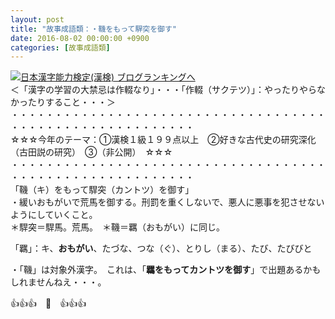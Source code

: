 ```yaml
---
layout: post
title: "故事成語類：・鞿をもって駻突を御す"
date: 2016-08-02 00:00:00 +0900
categories: [故事成語類]
---
```


[![](/syuusyuu9701/assets/images/故事成語類：・鞿をもって駻突を御す-br_c_3028_1.gif)](http://blog.with2.net/link.php?1659096:3028 "日本漢字能力検定(漢検) ブログランキングへ")[日本漢字能力検定(漢検) ブログランキングへ](http://blog.with2.net/link.php?1659096:3028)  
＜「漢字の学習の大禁忌は作輟なり」・・・「作輟（サクテツ）」：やったりやらなかったりすること・・・＞  
・・・・・・・・・・・・・・・・・・・・・・・・・・・・・・・・・・・・・・・・・・・・・・・・・・・・・・・・・  
☆☆☆今年のテーマ：①漢検１級１９９点以上　②好きな古代史の研究深化（古田説の研究）　③（非公開）　☆☆☆　　  
・・・・・・・・・・・・・・・・・・・・・・・・・・・・・・・・・・・・・・・・・・・・・・・・・・・・・・・・・  
「鞿（キ）をもって駻突（カントツ）を御す」  
・緩いおもがいで荒馬を御する。刑罰を重くしないで、悪人に悪事を犯させないようにしていくこと。  
＊駻突＝駻馬。荒馬。　＊鞿＝羈（おもがい）に同じ。  
  
「羈」：キ、**おもがい**、たづな、つな（ぐ）、とりし（まる）、たび、たびびと  
  
・「鞿」は対象外漢字。　これは、「**羈をもってカントツを御す**」で出題あるかもしれませんねえ・・・。  
  
👍👍👍　🐒　👍👍👍  